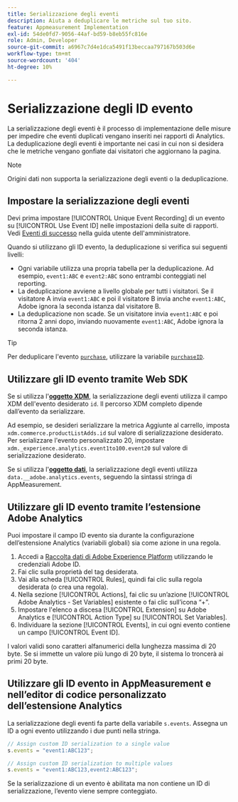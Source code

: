 ```yaml
---
title: Serializzazione degli eventi
description: Aiuta a deduplicare le metriche sul tuo sito.
feature: Appmeasurement Implementation
exl-id: 54de0fd7-9056-44af-bd59-b8eb55fc816e
role: Admin, Developer
source-git-commit: a6967c7d4e1dca5491f13beccaa797167b503d6e
workflow-type: tm+mt
source-wordcount: '404'
ht-degree: 10%

---
```


# Serializzazione degli ID evento

La serializzazione degli eventi è il processo di implementazione delle misure per impedire che eventi duplicati vengano inseriti nei rapporti di Analytics. La deduplicazione degli eventi è importante nei casi in cui non si desidera che le metriche vengano gonfiate dai visitatori che aggiornano la pagina.

>[!NOTE]
>
>Origini dati non supporta la serializzazione degli eventi o la deduplicazione.

## Impostare la serializzazione degli eventi

Devi prima impostare [!UICONTROL Unique Event Recording] di un evento su [!UICONTROL Use Event ID] nelle impostazioni della suite di rapporti. Vedi [Eventi di successo](/help/admin/tools/manage-rs/edit-settings/conversion-var-admin/c-success-events/success-event.md) nella guida utente dell&#39;amministratore.

Quando si utilizzano gli ID evento, la deduplicazione si verifica sui seguenti livelli:

* Ogni variabile utilizza una propria tabella per la deduplicazione. Ad esempio, `event1:ABC` e `event2:ABC` sono entrambi conteggiati nel reporting.
* La deduplicazione avviene a livello globale per tutti i visitatori. Se il visitatore A invia `event1:ABC` e poi il visitatore B invia anche `event1:ABC`, Adobe ignora la seconda istanza dal visitatore B.
* La deduplicazione non scade. Se un visitatore invia `event1:ABC` e poi ritorna 2 anni dopo, inviando nuovamente `event1:ABC`, Adobe ignora la seconda istanza.

>[!TIP]
>
>Per deduplicare l&#39;evento [`purchase`](event-purchase.md), utilizzare la variabile [`purchaseID`](../purchaseid.md).

## Utilizzare gli ID evento tramite Web SDK

Se si utilizza l&#39;[**oggetto XDM**](/help/implement/aep-edge/xdm-var-mapping.md), la serializzazione degli eventi utilizza il campo XDM dell&#39;evento desiderato `id`. Il percorso XDM completo dipende dall’evento da serializzare.

Ad esempio, se desideri serializzare la metrica Aggiunte al carrello, imposta `xdm.commerce.productListAdds.id` sul valore di serializzazione desiderato. Per serializzare l&#39;evento personalizzato 20, impostare `xdm._experience.analytics.event1to100.event20` sul valore di serializzazione desiderato.

Se si utilizza l&#39;[**oggetto dati**](/help/implement/aep-edge/data-var-mapping.md), la serializzazione degli eventi utilizza `data.__adobe.analytics.events`, seguendo la sintassi stringa di AppMeasurement.

## Utilizzare gli ID evento tramite l’estensione Adobe Analytics

Puoi impostare il campo ID evento sia durante la configurazione dell’estensione Analytics (variabili globali) sia come azione in una regola.

1. Accedi a [Raccolta dati di Adobe Experience Platform](https://experience.adobe.com/data-collection) utilizzando le credenziali Adobe ID.
2. Fai clic sulla proprietà del tag desiderata.
3. Vai alla scheda [!UICONTROL Rules], quindi fai clic sulla regola desiderata (o crea una regola).
4. Nella sezione [!UICONTROL Actions], fai clic su un’azione [!UICONTROL Adobe Analytics - Set Variables] esistente o fai clic sull’icona “+”.
5. Impostare l&#39;elenco a discesa [!UICONTROL Extension] su Adobe Analytics e [!UICONTROL Action Type] su [!UICONTROL Set Variables].
6. Individuare la sezione [!UICONTROL Events], in cui ogni evento contiene un campo [!UICONTROL Event ID].

I valori validi sono caratteri alfanumerici della lunghezza massima di 20 byte. Se si immette un valore più lungo di 20 byte, il sistema lo troncerà ai primi 20 byte.

## Utilizzare gli ID evento in AppMeasurement e nell’editor di codice personalizzato dell’estensione Analytics

La serializzazione degli eventi fa parte della variabile `s.events`. Assegna un ID a ogni evento utilizzando i due punti nella stringa.

```js
// Assign custom ID serialization to a single value
s.events = "event1:ABC123";

// Assign custom ID serialization to multiple values
s.events = "event1:ABC123,event2:ABC123";
```

Se la serializzazione di un evento è abilitata ma non contiene un ID di serializzazione, l’evento viene sempre conteggiato.
